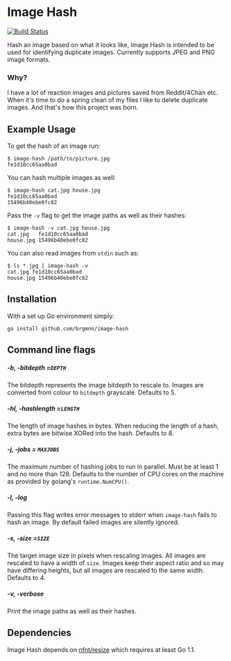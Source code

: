 # Image Hash #

[![Build Status](https://travis-ci.org/brgmnn/image-hash.svg)](https://travis-ci.org/brgmnn/image-hash)

Hash an image based on what it looks like, Image Hash is intended to be used
for identifying duplicate images. Currently supports JPEG and PNG image
formats.


### Why? ###

I have a lot of reaction images and pictures saved from Reddit/4Chan etc.
When it's time to do a spring clean of my files I like to delete duplicate
images. And that's how this project was born.


## Example Usage ##

To get the hash of an image run:

    $ image-hash /path/to/picture.jpg
    fe1d10cc65aa0bad

You can hash multiple images as well:

    $ image-hash cat.jpg house.jpg
    fe1d10cc65aa0bad
    15496b40ebe0fc82

Pass the `-v` flag to get the image paths as well as their hashes:

    $ image-hash -v cat.jpg house.jpg
    cat.jpg   fe1d10cc65aa0bad
    house.jpg 15496b40ebe0fc82

You can also read images from `stdin` such as:

    $ ls *.jpg | image-hash -v
    cat.jpg fe1d10cc65aa0bad
    house.jpg 15496b40ebe0fc82


## Installation ##

With a set up Go environment simply:

    go install github.com/brgmnn/image-hash


## Command line flags ##

##### -b, -bitdepth =`DEPTH`
The bitdepth represents the image bitdepth to rescale to.
Images are converted from colour to `bitdepth` grayscale. Defaults to 5.

##### -hl, -hashlength =`LENGTH`
The length of image hashes in bytes. When reducing the
length of a hash, extra bytes are bitwise XORed into the hash. Defaults to 8.

##### -j, -jobs = `MAXJOBS`
The maximum number of hashing jobs to run in parallel. Must be at least 1 and
no more than 128. Defaults to the number of CPU cores on the machine as
provided by golang's `runtime.NumCPU()`.

##### -l, -log
Passing this flag writes error messages to stderr when `image-hash` fails to
hash an image. By default failed images are silently ignored.

##### -s, -size =`SIZE`
The target image size in pixels when rescaling images. All
images are rescaled to have a width of `size`. Images keep their aspect ratio
and so may have differing heights, but all images are rescaled to the same
width. Defaults to 4.

##### -v, -verbose
Print the image paths as well as their hashes.


## Dependencies ##

Image Hash depends on [nfnt/resize](https://github.com/nfnt/resize) which requires at least Go 1.1.
